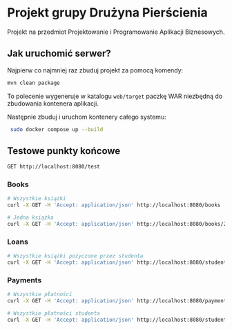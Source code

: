 # Projekt grupy Drużyna Pierścienia
Projekt na przedmiot Projektowanie i Programowanie Aplikacji Biznesowych.

## Jak uruchomić serwer?
Najpierw co najmniej raz zbuduj projekt za pomocą komendy:
```bash
mvn clean package
```
To polecenie wygeneruje w katalogu `web/target` paczkę WAR 
niezbędną do zbudowania kontenera aplikacji.

Następnie zbuduj i uruchom kontenery całego systemu:
```bash
 sudo docker compose up --build
```

## Testowe punkty końcowe
```bash
GET http://localhost:8080/test
```

### Books
```bash
# Wszystkie książki
curl -X GET -H 'Accept: application/json' http://localhost:8080/books

# Jedna książka
curl -X GET -H 'Accept: application/json' http://localhost:8080/books/202
```

### Loans
```bash
# Wszystkie książki pożyczone przez studenta
curl -X GET -H 'Accept: application/json' http://localhost:8080/students/1/loans
```

### Payments
```bash
# Wszystkie płatności
curl -X GET -H 'Accept: application/json' http://localhost:8080/payments

# Wszystkie płatności studenta
curl -X GET -H 'Accept: application/json' http://localhost:8080/students/1/payments
```
